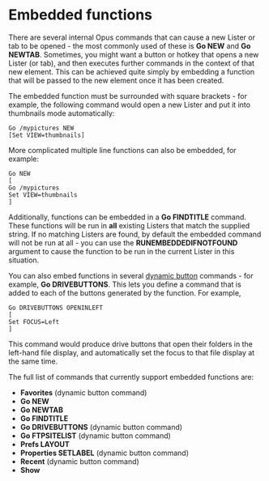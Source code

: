 # Embedded functions

There are several internal Opus commands that can cause a new Lister or tab to be opened - the most commonly used of these is **Go NEW** and **Go NEWTAB**. Sometimes, you might want a button or hotkey that opens a new Lister (or tab), and then executes further commands in the context of that new element. This can be achieved quite simply by embedding a function that will be passed to the new element once it has been created.

The embedded function must be surrounded with square brackets - for example, the following command would open a new Lister and put it into thumbnails mode automatically:

    Go /mypictures NEW
    [Set VIEW=thumbnails]

More complicated multiple line functions can also be embedded, for example:

    Go NEW
    [
    Go /mypictures
    Set VIEW=thumbnails
    ]

Additionally, functions can be embedded in a **Go FINDTITLE** command. These functions will be run in **all** existing Listers that match the supplied string. If no matching Listers are found, by default the embedded command will not be run at all - you can use the **RUNEMBEDDEDIFNOTFOUND** argument to cause the function to be run in the current Lister in this situation.

You can also embed functions in several [dynamic button](editing_the_toolbar/dynamic_buttons/RAEDME.md) commands - for example, **Go DRIVEBUTTONS**. This lets you define a command that is added to each of the buttons generated by the function. For example,

    Go DRIVEBUTTONS OPENINLEFT
    [
    Set FOCUS=Left
    ]

This command would produce drive buttons that open their folders in the left-hand file display, and automatically set the focus to that file display at the same time.

The full list of commands that currently support embedded functions are:

- **Favorites** (dynamic button command)
- **Go NEW**
- **Go NEWTAB**
- **Go FINDTITLE**
- **Go DRIVEBUTTONS** (dynamic button command)
- **Go FTPSITELIST** (dynamic button command)
- **Prefs LAYOUT**
- **Properties SETLABEL** (dynamic button command)
- **Recent** (dynamic button command)
- **Show**

 
